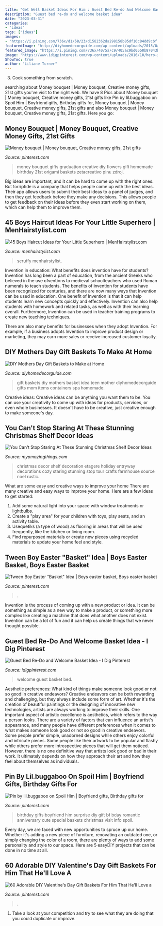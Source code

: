 ```yaml
---
title: "Get Well Basket Ideas For Him : Guest Bed Re-do And Welcome Basket Idea"
description: "Guest bed re-do and welcome basket idea"
date: "2023-03-31"
categories:
- "ideas"
tags: ["ideas"]
images:
- "https://i.pinimg.com/736x/d1/58/23/d1582362da298158b85df10c84dd9cbf.jpg"
featuredImage: "http://diyhomedecorguide.com/wp-content/uploads/2015/04/Cute-DIY-gift-baskets.jpg"
featured_image: "https://i.pinimg.com/736x/40/5a/c9/405ac9bd0550b87043b85505d27d413b--money-bouquet-gift-wrapping.jpg"
image: "https://www.idigpinterest.com/wp-content/uploads/2016/10/hero-image1.jpg"
ShowToc: true
author: "Liliane Turner"
---
```



3. Cook something from scratch.

	

		
searching about Money bouquet | Money bouquet, Creative money gifts, 21st gifts you've visit to the right web. We have 8 Pics about Money bouquet | Money bouquet, Creative money gifts, 21st gifts like Pin by lil.buggaboo on Spoil Him | Boyfriend gifts, Birthday gifts for, Money bouquet | Money bouquet, Creative money gifts, 21st gifts and also Money bouquet | Money bouquet, Creative money gifts, 21st gifts. Here you go:
		
    
## Money Bouquet | Money Bouquet, Creative Money Gifts, 21st Gifts

<img loading=lazy src="https://i.pinimg.com/736x/40/5a/c9/405ac9bd0550b87043b85505d27d413b--money-bouquet-gift-wrapping.jpg" onerror="this.onerror=null;this.src='https://tse3.mm.bing.net/th?id=OIP.RKPmmwjCUe2MQ76Q3uHBJAHaJ3&amp;pid=15.1';" alt="Money bouquet | Money bouquet, Creative money gifts, 21st gifts">

_Source: pinterest.com_

>money bouquet gifts graduation creative diy flowers gift homemade birthday 21st origami baskets zetacreativo pinu zdroj. 

	

Big ideas are important, and it can be hard to come up with the right ones. But forriptide is a company that helps people come up with the best ideas. Their app allows users to submit their best ideas to a panel of judges, and then they get feedback before they make any decisions. This allows people to get feedback on their ideas before they even start working on them, which can help them to improve them.

    
## 45 Boys Haircut Ideas For Your Little Superhero | MenHairstylist.com

<img loading=lazy src="http://menhairstylist.com/wp-content/uploads/2017/06/scruffy-blonde-boys-haircut.jpg" onerror="this.onerror=null;this.src='https://tse4.mm.bing.net/th?id=OIP.I8g3jDqsiMbou4OT84RxBgHaI4&amp;pid=15.1';" alt="45 Boys Haircut Ideas for Your Little Superhero | MenHairstylist.com">

_Source: menhairstylist.com_

>scruffy menhairstylist. 

	

Invention in education: What benefits does invention have for students?
Invention has long been a part of education, from the ancient Greeks who believed in the use ofventions to medieval schoolteachers who used Roman numerals to teach students. The benefits of invention for students have been recognized for centuries, and there are now many ways that Invention can be used in education. 
One benefit of Invention is that it can help students learn new concepts quickly and effectively. Invention can also help students with homework and related tasks, as well as with their learning overall. Furthermore, Invention can be used in teacher training programs to create new teaching techniques. 

There are also many benefits for businesses when they adopt Invention. For example, if a business adopts Invention to improve product design or marketing, they may earn more sales or receive increased customer loyalty.

    
## DIY Mothers Day Gift Baskets To Make At Home

<img loading=lazy src="http://diyhomedecorguide.com/wp-content/uploads/2015/04/Cute-DIY-gift-baskets.jpg" onerror="this.onerror=null;this.src='https://tse1.mm.bing.net/th?id=OIP.F_LFKH93Za3O4YVN6ez4HQHaLx&amp;pid=15.1';" alt="DIY Mothers Day Gift Baskets to Make at Home">

_Source: diyhomedecorguide.com_

>gift baskets diy mothers basket idea teen mother diyhomedecorguide gifts mom items containers spa homemade. 

	

Creative ideas:
Creative ideas can be anything you want them to be. You can use your creativity to come up with ideas for products, services, or even whole businesses. It doesn't have to be creative, just creative enough to make someone's day.

    
## You Can&#039;t Stop Staring At These Stunning Christmas Shelf Decor Ideas

<img loading=lazy src="http://myamazingthings.com/wp-content/uploads/2017/12/christmas-shelf-decor-4-.jpg" onerror="this.onerror=null;this.src='https://tse3.mm.bing.net/th?id=OIP._CG7Wx0Id1D7v5Zf-oFhzgHaOn&amp;pid=15.1';" alt="You Can&#039;t Stop Staring At These Stunning Christmas Shelf Decor Ideas">

_Source: myamazingthings.com_

>christmas decor shelf decoration etagere holiday entryway decorations cozy staring stunning stop tour crafts farmhouse source noel rustic. 

	

What are some easy and creative ways to improve your home
There are many creative and easy ways to improve your home. Here are a few ideas to get started: 
1. Add some natural light into your space with window treatments or lightbulbs. 
2. Create a "play area" for your children with toys, play seats, and an activity table. 
3. Usequetiks (a type of wood) as flooring in areas that will be used frequently, like the kitchen or living room. 
4. Find repurposed materials or create new pieces using recycled materials to update your home feel and style.

    
## Tween Boy Easter &quot;Basket&quot; Idea | Boys Easter Basket, Boys Easter Basket

<img loading=lazy src="https://i.pinimg.com/736x/d1/58/23/d1582362da298158b85df10c84dd9cbf.jpg" onerror="this.onerror=null;this.src='https://tse3.mm.bing.net/th?id=OIP.NmdECCA_mQOzvlN55r4QSAHaLH&amp;pid=15.1';" alt="Tween Boy Easter &quot;Basket&quot; Idea | Boys easter basket, Boys easter basket">

_Source: pinterest.com_

>. 

	

Invention is the process of coming up with a new product or idea. It can be something as simple as a new way to make a product, or something more complex like creating a machine that does what another does not exist. Invention can be a lot of fun and it can help us create things that we never thought possible.

    
## Guest Bed Re-Do And Welcome Basket Idea - I Dig Pinterest

<img loading=lazy src="https://www.idigpinterest.com/wp-content/uploads/2016/10/hero-image1.jpg" onerror="this.onerror=null;this.src='https://tse3.mm.bing.net/th?id=OIP.57gbcODkyEs15iUXXzXG6wAAAA&amp;pid=15.1';" alt="Guest Bed Re-Do and Welcome Basket Idea - I Dig Pinterest">

_Source: idigpinterest.com_

>welcome guest basket bed. 

	

Aesthetic preferences: What kind of things make someone look good or not so good in creative endeavors?
Creative endeavors can be both rewarding and challenging, but they always include some form of art. Whether it's the creation of beautiful paintings or the designing of innovative new technologies, artists are always working to improve their skills. One important aspect of artistic excellence is aesthetics, which refers to the way a person looks. There are a variety of factors that can influence an artist's appearance, and many people have different preferences when it comes to what makes someone look good or not so good in creative endeavors. Some people prefer simple, unadorned designs while others enjoy colorful and intricate pieces. Some people like their artwork to be popular and flashy while others prefer more introspective pieces that will get them noticed. However, there is no one definitive way that artists look good or bad in their work. It ultimately depends on how they approach their art and how they feel about themselves as individuals.

    
## Pin By Lil.buggaboo On Spoil Him | Boyfriend Gifts, Birthday Gifts For

<img loading=lazy src="https://i.pinimg.com/originals/fb/a3/62/fba3627ad3d50663c13b43429b53c474.jpg" onerror="this.onerror=null;this.src='https://tse3.mm.bing.net/th?id=OIP.J_d8tP1VFE_bKz1Bw53_5AHaNL&amp;pid=15.1';" alt="Pin by lil.buggaboo on Spoil Him | Boyfriend gifts, Birthday gifts for">

_Source: pinterest.com_

>birthday gifts boyfriend him surprise diy gift bf bday romantic anniversary cute special baskets christmas visit info spoil. 

	

Every day, we are faced with new opportunities to spruce up our home. Whether it's adding a new piece of furniture, renovating an outdated one, or simply changing the color of a room, there are plenty of ways to add some personality and style to our space. Here are 5 easyDIY projects that can be done in no time at all.

    
## 60 Adorable DIY Valentine&#039;s Day Gift Baskets For Him That He&#039;ll Love A

<img loading=lazy src="https://i.pinimg.com/736x/45/8b/7b/458b7b1676f3b821762b3ed53f187a99.jpg" onerror="this.onerror=null;this.src='https://tse2.mm.bing.net/th?id=OIP.2Yi-FAX37dtCzNQLX10_RQHaJ4&amp;pid=15.1';" alt="60 Adorable DIY Valentine&#039;s Day Gift Baskets For Him That He&#039;ll Love a">

_Source: pinterest.com_

>. 

	

1. Take a look at your competition and try to see what they are doing that you could duplicate or improve.

